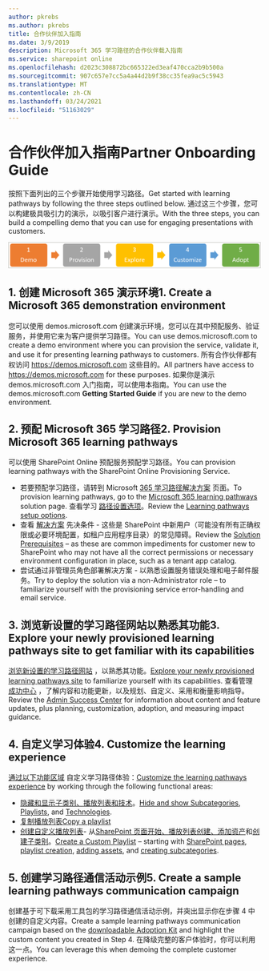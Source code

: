 ```yaml
---
author: pkrebs
ms.author: pkrebs
title: 合作伙伴加入指南
ms.date: 3/9/2019
description: Microsoft 365 学习路径的合作伙伴载入指南
ms.service: sharepoint online
ms.openlocfilehash: d2023c308872bc665322ed3eaf470cca2b9b500a
ms.sourcegitcommit: 907c657e7cc5a4a44d2b9f38cc35fea9ac5c5943
ms.translationtype: MT
ms.contentlocale: zh-CN
ms.lasthandoff: 03/24/2021
ms.locfileid: "51163029"
---
```

# <a name="partner-onboarding-guide"></a><span data-ttu-id="e114f-103">合作伙伴加入指南</span><span class="sxs-lookup"><span data-stu-id="e114f-103">Partner Onboarding Guide</span></span>
<span data-ttu-id="e114f-104">按照下面列出的三个步骤开始使用学习路径。</span><span class="sxs-lookup"><span data-stu-id="e114f-104">Get started with learning pathways by following the three steps outlined below.</span></span> <span data-ttu-id="e114f-105">通过这三个步骤，您可以构建极具吸引力的演示，以吸引客户进行演示。</span><span class="sxs-lookup"><span data-stu-id="e114f-105">With the three steps, you can build a compelling demo that you can use for engaging presentations with customers.</span></span> 

![cg-partner-getfam.png](media/cg-partner-getfam.png)

## <a name="1-create-a-microsoft-365-demonstration-environment"></a><span data-ttu-id="e114f-107">1. 创建 Microsoft 365 演示环境</span><span class="sxs-lookup"><span data-stu-id="e114f-107">1. Create a Microsoft 365 demonstration environment</span></span>
<span data-ttu-id="e114f-108">您可以使用 demos.microsoft.com 创建演示环境，您可以在其中预配服务、验证服务，并使用它来为客户提供学习路径。</span><span class="sxs-lookup"><span data-stu-id="e114f-108">You can use demos.microsoft.com to create a demo environment where you can provision the service, validate it, and use it for presenting learning pathways to customers.</span></span> <span data-ttu-id="e114f-109">所有合作伙伴都有权访问 https://demos.microsoft.com 这些目的。</span><span class="sxs-lookup"><span data-stu-id="e114f-109">All partners have access to https://demos.microsoft.com for these purposes.</span></span> <span data-ttu-id="e114f-110">如果你是演示 demos.microsoft.com 入门指南，可以使用本指南。</span><span class="sxs-lookup"><span data-stu-id="e114f-110">You can use the demos.microsoft.com **Getting Started Guide** if you are new to the demo environment.</span></span>

## <a name="2-provision-microsoft-365-learning-pathways"></a><span data-ttu-id="e114f-111">2. 预配 Microsoft 365 学习路径</span><span class="sxs-lookup"><span data-stu-id="e114f-111">2. Provision Microsoft 365 learning pathways</span></span>
<span data-ttu-id="e114f-112">可以使用 SharePoint Online 预配服务预配学习路径。</span><span class="sxs-lookup"><span data-stu-id="e114f-112">You can provision learning pathways with the SharePoint Online Provisioning Service.</span></span>
- <span data-ttu-id="e114f-113">若要预配学习路径，请转到 Microsoft [365 学习路径解决方案](https://provisioning.sharepointpnp.com/details/3df8bd55-b872-4c9d-88e3-6b2f05344239) 页面。</span><span class="sxs-lookup"><span data-stu-id="e114f-113">To provision learning pathways, go to the [Microsoft 365 learning pathways](https://provisioning.sharepointpnp.com/details/3df8bd55-b872-4c9d-88e3-6b2f05344239) solution page.</span></span> <span data-ttu-id="e114f-114">查看学习 [路径设置选项](./custom_setupoptions.md)。</span><span class="sxs-lookup"><span data-stu-id="e114f-114">Review the [Learning pathways setup options](./custom_setupoptions.md).</span></span> 
- <span data-ttu-id="e114f-115">查看 [解决方案](./custom_provision.md) 先决条件 - 这些是 SharePoint 中新用户（可能没有所有正确权限或必要环境配置，如租户应用程序目录）的常见障碍。</span><span class="sxs-lookup"><span data-stu-id="e114f-115">Review the [Solution Prerequisites](./custom_provision.md) – as these are common impediments for customer new to SharePoint who may not have all the correct permissions or necessary environment configuration in place, such as a tenant app catalog.</span></span>
- <span data-ttu-id="e114f-116">尝试通过非管理员角色部署解决方案 - 以熟悉设置服务错误处理和电子邮件服务。</span><span class="sxs-lookup"><span data-stu-id="e114f-116">Try to deploy the solution via a non-Administrator role – to familiarize yourself with the provisioning service error-handling and email service.</span></span>

## <a name="3-explore-your-newly-provisioned-learning-pathways-site-to-get-familiar-with-its-capabilities"></a><span data-ttu-id="e114f-117">3. 浏览新设置的学习路径网站以熟悉其功能</span><span class="sxs-lookup"><span data-stu-id="e114f-117">3. Explore your newly provisioned learning pathways site to get familiar with its capabilities</span></span>
<span data-ttu-id="e114f-118">[浏览新设置的学习路径网站](./custom_exploresite.md) ，以熟悉其功能。</span><span class="sxs-lookup"><span data-stu-id="e114f-118">[Explore your newly provisioned learning pathways site](./custom_exploresite.md) to familiarize yourself with its capabilities.</span></span> <span data-ttu-id="e114f-119">查看管理 [成功中心](./custom_successcenter.md) ，了解内容和功能更新，以及规划、自定义、采用和衡量影响指导。</span><span class="sxs-lookup"><span data-stu-id="e114f-119">Review the [Admin Success Center](./custom_successcenter.md) for information about content and feature updates, plus planning, customization, adoption, and measuring impact guidance.</span></span>

## <a name="4-customize-the-learning-experience"></a><span data-ttu-id="e114f-120">4. 自定义学习体验</span><span class="sxs-lookup"><span data-stu-id="e114f-120">4. Customize the learning experience</span></span>
<span data-ttu-id="e114f-121">[通过以下功能区域](./custom_overview.md) 自定义学习路径体验：</span><span class="sxs-lookup"><span data-stu-id="e114f-121">[Customize the learning pathways experience](./custom_overview.md) by working through the following functional areas:</span></span>
- <span data-ttu-id="e114f-122">[隐藏和显示子类别、](./custom_hideshowsub.md)[播放列表](./custom_hideshowplaylists.md)[和技术](./custom_hideshowtech.md)。</span><span class="sxs-lookup"><span data-stu-id="e114f-122">[Hide and show Subcategories](./custom_hideshowsub.md), [Playlists](./custom_hideshowplaylists.md), and [Technologies](./custom_hideshowtech.md).</span></span>
- [<span data-ttu-id="e114f-123">复制播放列表</span><span class="sxs-lookup"><span data-stu-id="e114f-123">Copy a playlist</span></span>](./custom_copyplaylist.md)
- <span data-ttu-id="e114f-124">[创建自定义播放列表](./custom_createnewplaylist.md)- 从[SharePoint 页面开始、](./custom_createnewpage.md)[播放列表创建](./custom_createnewplaylist.md)[、添加资产](./custom_addassets.md)和[创建子类别](./custom_createnewcat.md)。</span><span class="sxs-lookup"><span data-stu-id="e114f-124">[Create a Custom Playlist](./custom_createnewplaylist.md) – starting with [SharePoint pages](./custom_createnewpage.md), [playlist creation](./custom_createnewplaylist.md), [adding assets](./custom_addassets.md), and [creating subcategories](./custom_createnewcat.md).</span></span>

## <a name="5-create-a-sample-learning-pathways-communication-campaign"></a><span data-ttu-id="e114f-125">5. 创建学习路径通信活动示例</span><span class="sxs-lookup"><span data-stu-id="e114f-125">5. Create a sample learning pathways communication campaign</span></span>
<span data-ttu-id="e114f-126">创建基于可下载采用工具包的学习路径通信活动示例[](https://teamworktools.azurewebsites.net/m365lp/m365lpadoptionkit.zip)，并突出显示你在步骤 4 中创建的自定义内容。</span><span class="sxs-lookup"><span data-stu-id="e114f-126">Create a sample learning pathways communication campaign based on the [downloadable Adoption Kit](https://teamworktools.azurewebsites.net/m365lp/m365lpadoptionkit.zip) and highlight the custom content you created in Step 4.</span></span> <span data-ttu-id="e114f-127">在降级完整的客户体验时，你可以利用这一点。</span><span class="sxs-lookup"><span data-stu-id="e114f-127">You can leverage this when demoing the complete customer experience.</span></span>